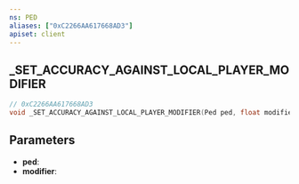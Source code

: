 ```yaml
---
ns: PED
aliases: ["0xC2266AA617668AD3"]
apiset: client
---
```

## _SET_ACCURACY_AGAINST_LOCAL_PLAYER_MODIFIER

```c
// 0xC2266AA617668AD3
void _SET_ACCURACY_AGAINST_LOCAL_PLAYER_MODIFIER(Ped ped, float modifier);
```


## Parameters
* **ped**:
* **modifier**: